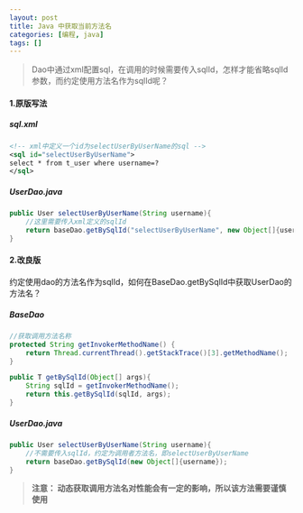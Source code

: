 ```yaml
---
layout: post
title: Java 中获取当前方法名
categories: [编程, java]
tags: []
---
```


> Dao中通过xml配置sql，在调用的时候需要传入sqlId，怎样才能省略sqlId参数，而约定使用方法名作为sqlId呢？

#### 1.原版写法

##### sql.xml
```xml
<!-- xml中定义一个id为selectUserByUserName的sql -->
<sql id="selectUserByUserName">
select * from t_user where username=?
</sql>
```

##### UserDao.java
```java
public User selectUserByUserName(String username){
    //这里需要传入xml定义的sqlId
    return baseDao.getBySqlId("selectUserByUserName", new Object[]{username});
}
```

#### 2.改良版
约定使用dao的方法名作为sqlId，如何在BaseDao.getBySqlId中获取UserDao的方法名？

##### BaseDao
```java
//获取调用方法名称
protected String getInvokerMethodName() {
    return Thread.currentThread().getStackTrace()[3].getMethodName();
}

public T getBySqlId(Object[] args){
    String sqlId = getInvokerMethodName();
    return this.getBySqlId(sqlId, args);
}
```

##### UserDao.java
```java
public User selectUserByUserName(String username){
    //不需要传入sqlId，约定为调用者方法名，即selectUserByUserName
    return baseDao.getBySqlId(new Object[]{username});
}
```

> **注意： 动态获取调用方法名对性能会有一定的影响，所以该方法需要谨慎使用**